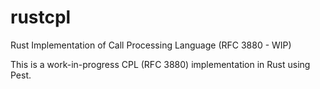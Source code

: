 # rustcpl
Rust Implementation of Call Processing Language (RFC 3880 - WIP) 


This is a work-in-progress CPL (RFC 3880) implementation in Rust using Pest.
